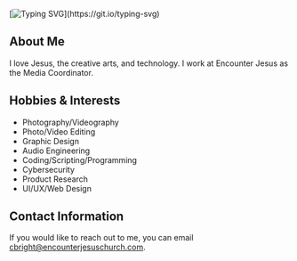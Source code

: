 [![Typing SVG](https://readme-typing-svg.herokuapp.com?font=Open+Sans&weight=600&size=30&pause=1000&color=78C1F7&width=435&lines=%F0%9F%91%8B+Hi%2C+I'm+Caleb+Bright!)](https://git.io/typing-svg)

## About Me
I love Jesus, the creative arts, and technology. I work at Encounter Jesus as the Media Coordinator.
<br>
## Hobbies & Interests
- Photography/Videography
- Photo/Video Editing
- Graphic Design
- Audio Engineering
- Coding/Scripting/Programming
- Cybersecurity
- Product Research
- UI/UX/Web Design

## Contact Information
If you would like to reach out to me, you can email cbright@encounterjesuschurch.com.
